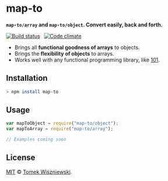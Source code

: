 map-to
======

**`map-to/array` and `map-to/object`. Convert easily, back and forth.**

[![Build status](https://img.shields.io/travis/tomekwi/map-to.js.svg?style=flat-square)](https://travis-ci.org/tomekwi/map-to.js) 
[![Code climate](https://img.shields.io/codeclimate/github/tomekwi/map-to.js.svg?style=flat-square)](https://codeclimate.com/github/tomekwi/map-to.js)

- Brings all **functional goodness of arrays** to objects.
- Brings the **flexibility of objects** to arrays.
- Works well with any functional programming library, like [101][].


[101]: https://github.com/tjmehta/101




Installation
------------

```sh
> npm install map-to
```




Usage
-----

```js
var mapToObject = require("map-to/object");
var mapToArray = require("map-to/array");

// Examples coming soon
```




License
-------

[MIT][] © [Tomek Wiszniewski][].


[MIT]: ./License.md
[Tomek Wiszniewski]: https://github.com/tomekwi
